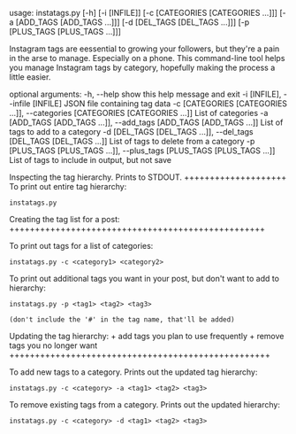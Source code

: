 usage: instatags.py [-h] [-i [INFILE]] [-c [CATEGORIES [CATEGORIES ...]]]
                    [-a [ADD_TAGS [ADD_TAGS ...]]]
                    [-d [DEL_TAGS [DEL_TAGS ...]]]
                    [-p [PLUS_TAGS [PLUS_TAGS ...]]]

Instagram tags are eessential to growing your followers, but they're a pain in the arse to manage.  Especially on a phone.  This command-line tool helps you  manage Instagram tags by category, hopefully making the process a little easier.

optional arguments:
  -h, --help            show this help message and exit
  -i [INFILE], --infile [INFILE]
                        JSON file containing tag data
  -c [CATEGORIES [CATEGORIES ...]], --categories [CATEGORIES [CATEGORIES ...]]
                        List of categories
  -a [ADD_TAGS [ADD_TAGS ...]], --add_tags [ADD_TAGS [ADD_TAGS ...]]
                        List of tags to add to a category
  -d [DEL_TAGS [DEL_TAGS ...]], --del_tags [DEL_TAGS [DEL_TAGS ...]]
                        List of tags to delete from a category
  -p [PLUS_TAGS [PLUS_TAGS ...]], --plus_tags [PLUS_TAGS [PLUS_TAGS ...]]
                        List of tags to include in output, but not save


Inspecting the tag hierarchy.  Prints to STDOUT.
++++++++++++++++++++
To print out entire tag hierarchy:

    instatags.py

Creating the tag list for a post:
++++++++++++++++++++++++++++++++++++++++++++++++++

To print out tags for a list of categories:

    instatags.py -c <category1> <category2>

To print out additional tags you want in your post, but don't want to add to hierarchy:
 
    instatags.py -p <tag1> <tag2> <tag3> 

    (don't include the '#' in the tag name, that'll be added)

Updating the tag hierarchy:
    + add tags you plan to use frequently 
    + remove tags you no longer want
+++++++++++++++++++++++++++++++++++++++++++++++++++

To add new tags to a category.  Prints out the updated tag hierarchy:

    instatags.py -c <category> -a <tag1> <tag2> <tag3>

To remove existing tags from a category.  Prints out the updated hierarchy:

    instatags.py -c <category> -d <tag1> <tag2> <tag3>

